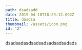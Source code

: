 ```yaml
---
path: dsadsadd
date: 2019-04-10T18:29:12.092Z
title: dasdsa
thumbnail: /assets/icon.png
id: "2"
---
```

dsadsadasdsadsadsadsadsadads
